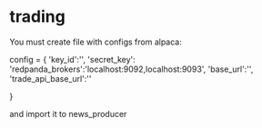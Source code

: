 # trading

You must create file with configs from alpaca:

config = {
    'key_id':'',
    'secret_key':
     'redpanda_brokers':'localhost:9092,localhost:9093',
     'base_url':'',
     'trade_api_base_url':''

}

and import it to news_producer
